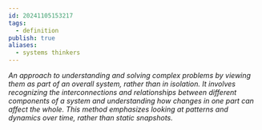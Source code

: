 ```yaml
---
id: 20241105153217
tags:
  - definition
publish: true
aliases:
  - systems thinkers
---
```

*An approach to understanding and solving complex problems by viewing them as part of an overall system, rather than in isolation. It involves recognizing the interconnections and relationships between different components of a system and understanding how changes in one part can affect the whole. This method emphasizes looking at patterns and dynamics over time, rather than static snapshots.*
